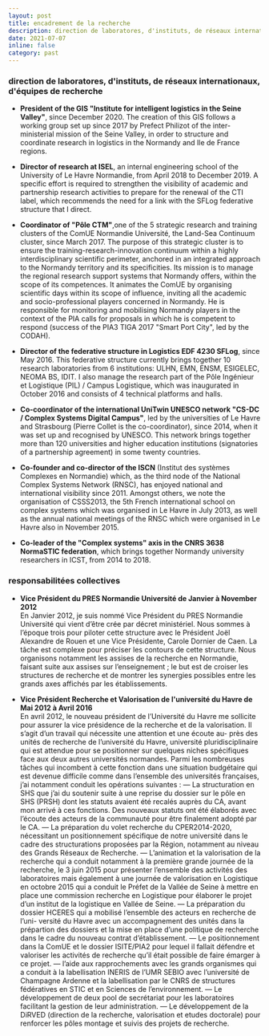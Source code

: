 ```yaml
---
layout: post
title: encadrement de la recherche
description: direction de laboratores, d'instituts, de réseaux internationaux, d'équipes de recherche
date: 2021-07-07
inline: false
category: past
---
```



### direction de laboratores, d'instituts, de réseaux internationaux, d'équipes de recherche

* **President of the GIS "Institute for intelligent logistics in the Seine Valley"**, since December 2020. The creation of this GIS follows a working group set up since 2017 by Prefect Philizot of the inter-ministerial mission of the Seine Valley, in order to structure and coordinate research in logistics in the Normandy and Ile de France regions.

* **Director of research at ISEL**, an internal engineering school of the University of Le Havre Normandie, from April 2018 to December 2019. A specific effort is required to strengthen the visibility of academic and partnership research activities to prepare for the renewal of the CTI label, which recommends the need for a link with the SFLog federative structure that I direct.

* **Coordinator of "Pôle CTM"**,one of the 5 strategic research and training clusters of the ComUE Normandie Université, the Land-Sea Continuum cluster, since March 2017. The purpose of this strategic cluster is to ensure the training-research-innovation continuum within a highly interdisciplinary scientific perimeter, anchored in an integrated approach to the Normandy territory and its specificities. Its mission is to manage the regional research support systems that Normandy offers, within the scope of its competences. It animates the ComUE by organising scientific days within its scope of influence, inviting all the academic and socio-professional players concerned in Normandy. He is responsible for monitoring and mobilising Normandy players in the context of the PIA calls for proposals in which he is competent to respond (success of the PIA3 TIGA 2017 "Smart Port City", led by the CODAH).

* **Director of the federative structure in Logistics EDF 4230 SFLog**, since May 2016. This federative structure currently brings together 10 research laboratories from 6 institutions: ULHN, EMN, ENSM, ESIGELEC, NEOMA BS, IDIT. I also manage the research part of the Pôle Ingénieur et Logistique (PIL) / Campus Logistique, which was inaugurated in October 2016 and consists of 4 technical platforms and halls.

* **Co-coordinator of the international UniTwin UNESCO network "CS-DC / Complex Systems Digital Campus"**, led by the universities of Le Havre and Strasbourg (Pierre Collet is the co-coordinator), since 2014, when it was set up and recognised by UNESCO. This network brings together more than 120 universities and higher education institutions (signatories of a partnership agreement) in some twenty countries.

* **Co-founder and co-director of the ISCN** (Institut des systèmes Complexes en Normandie) which, as the third node of the National Complex Systems Network (RNSC), has enjoyed national and international visibility since 2011. Amongst others, we note the organisation of CSSS2013, the 5th French international school on complex systems which was organised in Le Havre in July 2013, as well as the annual national meetings of the RNSC which were organised in Le Havre also in November 2015.

* **Co-leader of the "Complex systems" axis in the CNRS 3638 NormaSTIC federation**, which brings together Normandy university researchers in ICST, from 2014 to 2018. 

### responsabilitées collectives

* **Vice Président du PRES Normandie Université de Janvier à November 2012**  
En Janvier 2012, je suis nommé Vice Président du PRES Normandie Université qui vient d’être crée par décret ministériel. Nous sommes à l’époque trois pour piloter cette structure avec le Président Joël Alexandre de Rouen et une Vice Présidente, Carole Dornier de Caen. La tâche est complexe pour préciser les contours de cette structure. Nous organisons notamment les assises de la recherche en Normandie, faisant suite aux assises sur l’enseignement ; le but est de croiser les structures de recherche et de montrer les synergies possibles entre les grands axes affichés par les établissements.

* **Vice Président Recherche et Valorisation de l'université du Havre de Mai 2012 à Avril 2016**  
En avril 2012, le nouveau président de l’Université du Havre me sollicite pour assurer la vice présidence de la recherche et de la valorisation. Il s’agit d’un travail qui nécessite une attention et une écoute au- près des unités de recherche de l’université du Havre, université pluridisciplinaire qui est attendue pour se positionner sur quelques niches spécifiques face aux deux autres universités normandes. Parmi les nombreuses tâches qui incombent à cette fonction dans une situation budgétaire qui est devenue difficile
comme dans l’ensemble des universités françaises, j’ai notamment conduit les opérations suivantes :
  — La structuration en SHS que j’ai du soutenir suite à une reprise du dossier sur le pôle en SHS (PRSH) dont les statuts avaient été recalés auprès du CA, avant mon arrivé à ces fonctions. Des nouveaux statuts ont été élaborés avec l’écoute des acteurs de la communauté pour être finalement adopté par le CA.
  — La préparation du volet recherche du CPER2014-2020, nécessitant un positionnement spécifique de notre université dans le cadre des structurations proposées par la Région, notamment au niveau des Grands Réseaux de Recherche.
  — L’animation et la valorisation de la recherche qui a conduit notamment à la première grande journée de la recherche, le 3 juin 2015 pour présenter l’ensemble des activités des laboratoires mais également à une journée de valorisation en Logistique en octobre 2015 qui a conduit le Préfet de la Vallée de Seine à mettre en place une commission recherche en Logistique pour élaborer le projet d’un institut de la logistique en Vallée de Seine.
  — La préparation du dossier HCERES qui a mobilisé l’ensemble des acteurs en recherche de l’uni- versité du Havre avec un accompagnement des unités dans la prépartion des dossiers et la mise en place d’une politique de recherche dans le cadre du nouveau contrat d’établissement.
  — Le positionnement dans la ComUE et le dossier ISITE/PIA2 pour lequel il fallait défendre et valoriser les activités de recherche qu’il était possible de faire émarger à ce projet.
  — l’aide aux rapprochements avec les grands organismes qui a conduit à la labellisation INERIS de l’UMR SEBIO avec l’université de Champagne Ardenne et la labellisation par le CNRS de structures fédératives en STIC et en Sciences de l’environnement.
  — Le développement de deux pool de secrétariat pour les laboratoires facilitant la gestion de leur administration.
  — Le développement de la DiRVED (direction de la recherche, valorisation et etudes doctorale) pour renforcer les pôles montage et suivis des projets de recherche.



